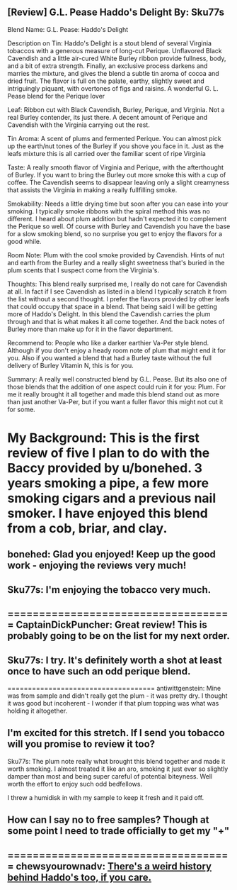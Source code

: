 [Review] G.L. Pease Haddo's Delight
By: Sku77s
---
Blend Name: G.L. Pease: Haddo's Delight 

Description on Tin: Haddo's Delight is a stout blend of several Virginia tobaccos with a generous measure of long-cut Perique. Unflavored Black Cavendish and a little air-cured White Burley ribbon provide fullness, body, and a bit of extra strength. Finally, an exclusive process darkens and marries the mixture, and gives the blend a subtle tin aroma of cocoa and dried fruit. The flavor is full on the palate, earthy, slightly sweet and intriguingly piquant, with overtones of figs and raisins. A wonderful G. L. Pease blend for the Perique lover

Leaf: Ribbon cut with Black Cavendish, Burley, Perique, and Virginia. Not a real Burley contender, its just there. A decent amount of Perique and Cavendish with the Virginia carrying out the rest.

Tin Aroma:  A scent of plums and fermented Perique. You can almost pick up the earth/nut tones of the Burley if you shove you face in it. Just as the leafs mixture this is all carried over the familiar scent of ripe Virginia

Taste: A really smooth flavor of Virginia and Perique, with the afterthought of Burley. If you want to bring the Burley out more smoke this with a cup of coffee. The Cavendish seems to disappear leaving only a slight creamyness that assists the Virginia in making a really fullfilling smoke.

Smokability: Needs a little drying time but soon after you can ease into your smoking. I typically smoke ribbons with the spiral method this was no different. I heard about plum addition but hadn't expected it to complement the Perique so well. Of course with Burley and Cavendish you have the base for a slow smoking blend, so no surprise you get to enjoy the flavors for a good while.

Room Note: Plum with the cool smoke provided by Cavendish. Hints of nut and earth from the Burley and a really slight sweetness that's buried in the plum scents that I suspect come from the Virginia's.

Thoughts: This blend really surprised me, I really do not care for Cavendish at all. In fact if I see Cavendish as listed in a blend I typically scratch it from the list without a second thought. I prefer the flavors provided by other leafs that could occupy that space in a blend. 
That being said I will be getting more of Haddo's Delight. In this blend the Cavendish carries the plum through and that is what makes it all come together. And the back notes of Burley more than make up for it in the flavor department.

Recommend to: People who like a darker earthier Va-Per style blend. Although if you don't enjoy a heady room note of plum that might end it for you. Also if you wanted a blend that had a Burley taste without the full delivery of Burley Vitamin N, this is for you.

Summary: A really well constructed blend by G.L. Pease. But its also one of those blends that the addition of one aspect could ruin it for you: Plum. For me it really brought it all together and made this blend stand out as more than just another Va-Per, but if you want a fuller flavor this might not cut it for some.

My Background: This is the first review of five I plan to do with the Baccy provided by u/bonehed. 3 years smoking a pipe, a few more smoking cigars and a previous nail smoker. I have enjoyed this blend from a cob, briar, and clay. 
====================================
bonehed: Glad you enjoyed! Keep up the good work - enjoying the reviews very much!
--
Sku77s: I'm enjoying the tobacco very much.
--
====================================
CaptainDickPuncher: Great review! This is probably going to be on the list for my next order.
--
Sku77s: I try. It's definitely worth a shot at least once to have such an odd perique blend.
--
====================================
antiwittgenstein: Mine was from sample and didn't really get the plum - it was pretty dry. I thought it was good but incoherent - I wonder if that plum topping was what was holding it altogether. 

I'm excited for this stretch. If I send you tobacco will you promise to review it too?
--
Sku77s: The plum note really what brought this blend together and made it worth smoking. I almost treated it like an aro, smoking it just ever so slightly damper than most and being super careful of potential biteyness. Well worth the effort to enjoy such odd bedfellows.

I threw a humidisk in with my sample to keep it fresh and it paid off.

How can I say no to free samples? Though at some point I need to trade officially to get my "+"
--
====================================
chewsyourownadv: [There's a weird history behind Haddo's too, if you care.](https://www.reddit.com/r/PipeTobacco/comments/3fewcz/til_haddos_delight_is_inspired_by_the_crowley/)
--
